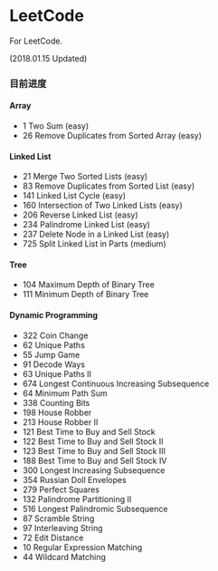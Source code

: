 # LeetCode
For LeetCode.

(2018.01.15 Updated)

### 目前进度

#### Array
  - 1 Two Sum (easy)
  - 26 Remove Duplicates from Sorted Array (easy) 
  
#### Linked List
  - 21 Merge Two Sorted Lists (easy)
  - 83 Remove Duplicates from Sorted List (easy)
  - 141 Linked List Cycle (easy)
  - 160 Intersection of Two Linked Lists (easy)
  - 206 Reverse Linked List (easy)
  - 234 Palindrome Linked List (easy)
  - 237 Delete Node in a Linked List (easy)
  - 725 Split Linked List in Parts (medium)

#### Tree
  - 104 Maximum Depth of Binary Tree
  - 111 Minimum Depth of Binary Tree

#### Dynamic Programming
  - 322 Coin Change
  - 62 Unique Paths
  - 55 Jump Game
  - 91 Decode Ways
  - 63 Unique Paths II
  - 674 Longest Continuous Increasing Subsequence
  - 64 Minimum Path Sum
  - 338 Counting Bits
  - 198 House Robber
  - 213 House Robber II
  - 121 Best Time to Buy and Sell Stock
  - 122 Best Time to Buy and Sell Stock II
  - 123 Best Time to Buy and Sell Stock III
  - 188 Best Time to Buy and Sell Stock IV
  - 300 Longest Increasing Subsequence
  - 354 Russian Doll Envelopes
  - 279 Perfect Squares
  - 132 Palindrome Partitioning II
  - 516 Longest Palindromic Subsequence
  - 87 Scramble String
  - 97 Interleaving String
  - 72 Edit Distance
  - 10 Regular Expression Matching
  - 44 Wildcard Matching













